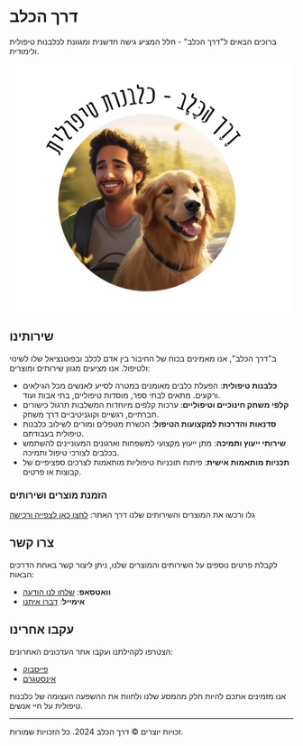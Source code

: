 # דרך הכלב

ברוכים הבאים ל"דרך הכלב" - חלל המציע גישה חדשנית ומגוונת לכלבנות טיפולית ולימודית.

![סדנה טיפולית](logo_path.png?raw=true "דרך הכלב")

## שירותינו

ב"דרך הכלב", אנו מאמינים בכוח של החיבור בין אדם לכלב ובפוטנציאל שלו לשינוי ולטיפול. אנו מציעים מגוון שירותים ומוצרים:

- **כלבנות טיפולית**: הפעלת כלבים מאומנים במטרה לסייע לאנשים מכל הגילאים ורקעים. מתאים לבתי ספר, מוסדות טיפוליים, בתי אבות ועוד.
- **קלפי משחק חינוכיים וטיפוליים**: ערכות קלפים מיוחדות המשלבות תרגול כישורים חברתיים, רגשיים וקוגניטיביים דרך משחק.
- **סדנאות והדרכות למקצועות הטיפול**: הכשרת מטפלים ומורים לשילוב כלבנות טיפולית בעבודתם.
- **שירותי ייעוץ ותמיכה**: מתן ייעוץ מקצועי למשפחות וארגונים המעוניינים להשתמש בכלבים לצורכי טיפול ותמיכה.
- **תכניות מותאמות אישית**: פיתוח תוכניות טיפוליות מותאמות לצרכים ספציפיים של קבוצות או פרטים.

### הזמנת מוצרים ושירותים

גלו ורכשו את המוצרים והשירותים שלנו דרך האתר: [לחצו כאן לצפייה ורכישה](קישור-לחנות)

## צרו קשר

לקבלת פרטים נוספים על השירותים והמוצרים שלנו, ניתן ליצור קשר באחת הדרכים הבאות:

- **וואטסאפ**: [שלחו לנו הודעה](whatsapp://send?phone=מספר-הטלפון-שלך)
- **אימייל**: [דברו איתנו](mailto:האימייל-שלך)

## עקבו אחרינו

הצטרפו לקהילתנו ועקבו אחר העדכונים האחרונים:

- [פייסבוק](קישור-לפייסבוק)
- [אינסטגרם](קישור-לאינסטגרם)

אנו מזמינים אתכם להיות חלק מהמסע שלנו ולחוות את ההשפעה העצומה של כלבנות טיפולית על חיי אנשים.

---
זכויות יוצרים © דרך הכלב 2024. כל הזכויות שמורות.
